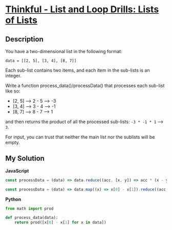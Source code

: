 # [Thinkful - List and Loop Drills: Lists of Lists](https://www.codewars.com/kata/586e1d458cb711f0a800033b)

## Description

You have a two-dimensional list in the following format:

```
data = [[2, 5], [3, 4], [8, 7]]
```

Each sub-list contains two items, and each item in the sub-lists is an integer.

Write a function process_data()/processData() that processes each sub-list like so:

- [2, 5] --> 2 - 5 --> -3
- [3, 4] --> 3 - 4 --> -1
- [8, 7] --> 8 - 7 --> 1

and then returns the product of all the processed sub-lists: `-3 * -1 * 1` --> `3`.

For input, you can trust that neither the main list nor the sublists will be empty.

## My Solution

**JavaScript**

```js
const processData = (data) => data.reduce((acc, [x, y]) => acc * (x - y), 1);
```

```js
const processData = (data) => data.map((x) => x[0] - x[1]).reduce((acc, curr) => acc * curr, 1);
```

**Python**

```py
from math import prod

def process_data(data):
    return prod([x[0] - x[1] for x in data])
```
